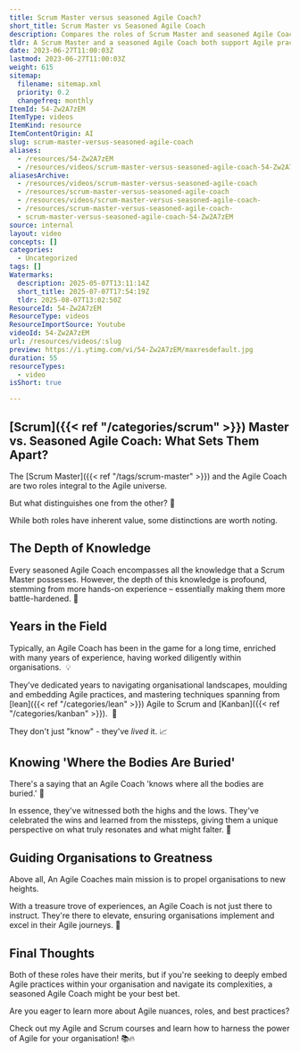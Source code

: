 ```yaml
---
title: Scrum Master versus seasoned Agile Coach?
short_title: Scrum Master vs Seasoned Agile Coach
description: Compares the roles of Scrum Master and seasoned Agile Coach, highlighting differences in experience, responsibilities, and impact on organisational Agile adoption.
tldr: A Scrum Master and a seasoned Agile Coach both support Agile practices, but an Agile Coach brings deeper knowledge and extensive experience across multiple frameworks like Scrum, Lean, and Kanban. Agile Coaches have a proven track record of guiding organizations through complex challenges and embedding Agile at a deeper level. If your goal is to drive significant Agile transformation and long-term success, consider engaging a seasoned Agile Coach.
date: 2023-06-27T11:00:03Z
lastmod: 2023-06-27T11:00:03Z
weight: 615
sitemap:
  filename: sitemap.xml
  priority: 0.2
  changefreq: monthly
ItemId: 54-Zw2A7zEM
ItemType: videos
ItemKind: resource
ItemContentOrigin: AI
slug: scrum-master-versus-seasoned-agile-coach
aliases:
  - /resources/54-Zw2A7zEM
  - /resources/videos/scrum-master-versus-seasoned-agile-coach-54-Zw2A7zEM
aliasesArchive:
  - /resources/videos/scrum-master-versus-seasoned-agile-coach
  - /resources/scrum-master-versus-seasoned-agile-coach
  - /resources/videos/scrum-master-versus-seasoned-agile-coach-
  - /resources/scrum-master-versus-seasoned-agile-coach-
  - scrum-master-versus-seasoned-agile-coach-54-Zw2A7zEM
source: internal
layout: video
concepts: []
categories:
  - Uncategorized
tags: []
Watermarks:
  description: 2025-05-07T13:11:14Z
  short_title: 2025-07-07T17:54:19Z
  tldr: 2025-08-07T13:02:50Z
ResourceId: 54-Zw2A7zEM
ResourceType: videos
ResourceImportSource: Youtube
videoId: 54-Zw2A7zEM
url: /resources/videos/:slug
preview: https://i.ytimg.com/vi/54-Zw2A7zEM/maxresdefault.jpg
duration: 55
resourceTypes:
  - video
isShort: true

---
```

## [Scrum]({{< ref "/categories/scrum" >}}) Master vs. Seasoned Agile Coach: What Sets Them Apart?

The [Scrum Master]({{< ref "/tags/scrum-master" >}}) and the Agile Coach are two roles integral to the Agile universe.

But what distinguishes one from the other? 🤔

While both roles have inherent value, some distinctions are worth noting.

## The Depth of Knowledge

Every seasoned Agile Coach encompasses all the knowledge that a Scrum Master possesses. However, the depth of this knowledge is profound, stemming from more hands-on experience – essentially making them more battle-hardened. 💪

## Years in the Field

Typically, an Agile Coach has been in the game for a long time, enriched with many years of experience, having worked diligently within organisations.  💡

They've dedicated years to navigating organisational landscapes, moulding and embedding Agile practices, and mastering techniques spanning from [lean]({{< ref "/categories/lean" >}}) Agile to Scrum and [Kanban]({{< ref "/categories/kanban" >}}).  🚀

They don't just "know" - they've _lived_ it. 📈

## Knowing 'Where the Bodies Are Buried'

There's a saying that an Agile Coach 'knows where all the bodies are buried.' 🌟

In essence, they've witnessed both the highs and the lows. They've celebrated the wins and learned from the missteps, giving them a unique perspective on what truly resonates and what might falter. 🎯

## Guiding Organisations to Greatness

Above all, An Agile Coaches main mission is to propel organisations to new heights.

With a treasure trove of experiences, an Agile Coach is not just there to instruct. They're there to elevate, ensuring organisations implement and excel in their Agile journeys. 🌱

## Final Thoughts

Both of these roles have their merits, but if you're seeking to deeply embed Agile practices within your organisation and navigate its complexities, a seasoned Agile Coach might be your best bet.

Are you eager to learn more about Agile nuances, roles, and best practices?

Check out my Agile and Scrum courses and learn how to harness the power of Agile for your organisation! 📚🔥
